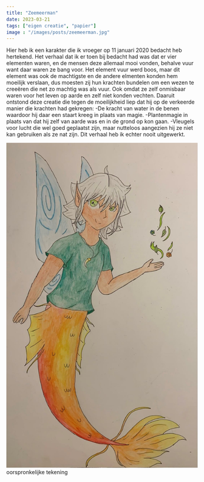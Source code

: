 ```yaml
---
title: "Zeemeerman"
date: 2023-03-21
tags: ["eigen creatie", "papier"]
image : "/images/posts/zeemeerman.jpg"
---
```


Hier heb ik een karakter die ik vroeger op 11 januari 2020 bedacht heb hertekend. 
Het verhaal dat ik er toen bij bedacht had was dat er vier elementen waren, en de mensen deze allemaal mooi vonden, behalve vuur want daar waren ze bang voor. Het element vuur werd boos, maar dit element was ook de machtigste en de andere elmenten konden hem moeilijk verslaan, dus moesten zij hun krachten bundelen om een wezen te creeëren die net zo machtig was als vuur. Ook omdat ze zelf onmisbaar waren voor het leven op aarde en zelf niet konden vechten. Daaruit ontstond deze creatie die tegen de moeilijkheid liep dat hij op de verkeerde manier die krachten had gekregen: 
-De kracht van water in de benen waardoor hij daar een staart kreeg in plaats van magie.
-Plantenmagie in plaats van dat hij zelf van aarde was en in de grond op kon gaan.
-Vleugels voor lucht die wel goed geplaatst zijn, maar nutteloos aangezien hij ze niet kan gebruiken als ze nat zijn.
Dit verhaal heb ik echter nooit uitgewerkt.

![Eerste Zeemeerman](zeemeerman-eerste-tekening.jpg)
oorspronkelijke tekening
